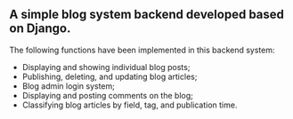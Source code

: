## A simple blog system backend developed based on Django.

The following functions have been implemented in this backend system:

- Displaying and showing individual blog posts;
- Publishing, deleting, and updating blog articles;
- Blog admin login system;
- Displaying and posting comments on the blog;
- Classifying blog articles by field, tag, and publication time.

